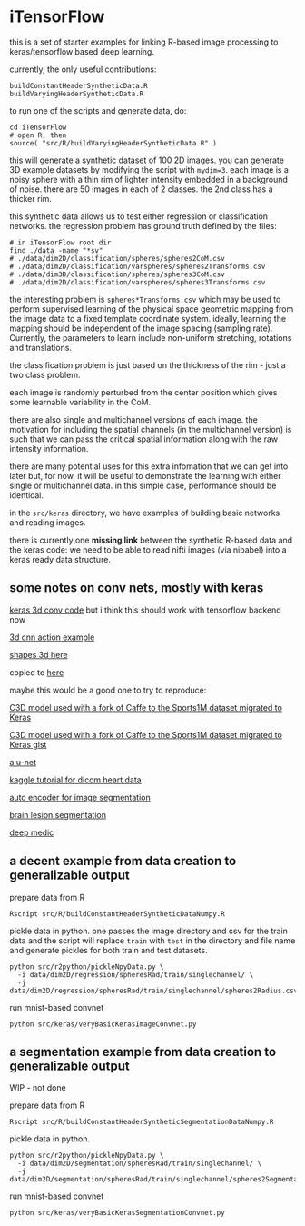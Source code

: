 # iTensorFlow


this is a set of starter examples for linking R-based image processing
to keras/tensorflow based deep learning.

currently, the only useful contributions:

```
buildConstantHeaderSyntheticData.R
buildVaryingHeaderSyntheticData.R
```

to run one of the scripts and generate data, do:

```
cd iTensorFlow
# open R, then
source( "src/R/buildVaryingHeaderSyntheticData.R" )
```

this will generate a synthetic dataset of 100 2D images.  you can generate 3D
example datasets by modifying the script with `mydim=3`. each image is a noisy
sphere with a thin rim of lighter intensity embedded in a background of noise.
there are 50 images in each of 2 classes.  the 2nd class has a thicker rim.

this synthetic data allows us to test either regression or classification networks.
the regression problem has ground truth defined by the files:

```
# in iTensorFlow root dir
find ./data -name "*sv"
# ./data/dim2D/classification/spheres/spheres2CoM.csv
# ./data/dim2D/classification/varspheres/spheres2Transforms.csv
# ./data/dim3D/classification/spheres/spheres3CoM.csv
# ./data/dim2D/classification/varspheres/spheres3Transforms.csv
```

the interesting problem is `spheres*Transforms.csv` which may be used to perform
supervised learning of the physical space geometric mapping from the image data
to a fixed template coordinate system.  ideally, learning the mapping should be
independent of the image spacing (sampling rate).  Currently, the parameters to
learn include non-uniform stretching, rotations and translations.

the classification problem is just based on the thickness of the rim - just a
two class problem.

each image is randomly perturbed from the center position which gives some
learnable variability in the CoM.

there are also single and multichannel versions of each image.  the motivation
for including the spatial channels (in the multichannel version) is such that we
can pass the critical spatial information along with the raw intensity information.

there are many potential uses for this extra infomation that we can get into later
but, for now, it will be useful to demonstrate the learning with either single
or multichannel data.   in this simple case, performance should be identical.

in the `src/keras` directory, we have examples of building basic networks and
reading images.

there is currently one **missing link** between the synthetic R-based data and
the keras code:  we need to be able to read nifti images (via nibabel) into a
keras ready data structure.


## some notes on conv nets, mostly with keras

[keras 3d conv code](https://github.com/fchollet/keras/issues/4099) but i think this should work with tensorflow backend now

[3d cnn action example](http://learnandshare645.blogspot.com/2016/06/3d-cnn-in-keras-action-recognition.html)

[shapes 3d here](http://aetros.com/adrienj/3DCNN/code)

​copied to​ [here](http://aetros.com/stnava/3DCNN/code)

​maybe this would be a good one to try to reproduce:​

[C3D model used with a fork of Caffe to the Sports1M dataset migrated to Keras](https://imatge.upc.edu/web/resources/c3d-model-keras-trained-over-sports-1m)

[C3D model used with a fork of Caffe to the Sports1M dataset migrated to Keras gist](https://gist.github.com/albertomontesg/d8b21a179c1e6cca0480ebdf292c34d2)

[a u-net](https://github.com/jocicmarko/ultrasound-nerve-segmentation/blob/master/train.py)

[kaggle tutorial for dicom heart data](https://github.com/jocicmarko/kaggle-dsb2-keras)

[auto encoder for image segmentation](http://pradyu1993.github.io/2016/03/08/segnet-post.html)

[brain lesion segmentation](https://github.com/naldeborgh7575/brain_segmentation)

[deep medic](https://github.com/Kamnitsask/deepmedic)


## a decent example from data creation to generalizable output

prepare data from R

```
Rscript src/R/buildConstantHeaderSyntheticDataNumpy.R
```

pickle data in python.  one passes the image directory and csv for the train
data and the script will replace `train` with `test` in the directory and
file name and generate pickles for both train and test datasets.

```
python src/r2python/pickleNpyData.py \
  -i data/dim2D/regression/spheresRad/train/singlechannel/ \
  -j data/dim2D/regression/spheresRad/train/singlechannel/spheres2Radius.csv
```

run mnist-based convnet

```
python src/keras/veryBasicKerasImageConvnet.py
```

## a segmentation example from data creation to generalizable output

WIP - not done

prepare data from R

```
Rscript src/R/buildConstantHeaderSyntheticSegmentationDataNumpy.R
```

pickle data in python.

```
python src/r2python/pickleNpyData.py \
  -i data/dim2D/segmentation/spheresRad/train/singlechannel/ \
  -j data/dim2D/segmentation/spheresRad/train/singlechannel/spheres2Segmentation.csv
```

run mnist-based convnet

```
python src/keras/veryBasicKerasSegmentationConvnet.py
```
